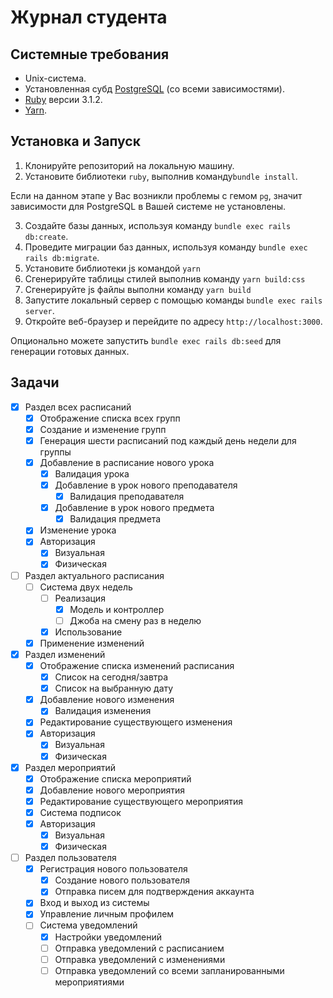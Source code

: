 # Журнал студента

## Системные требования

* Unix-система.
* Установленная субд [PostgreSQL](https://www.postgresql.org/download/linux/ubuntu/) (со всеми зависимостями).
* [Ruby](https://rvm.io/rvm/install) версии 3.1.2.
* [Yarn](https://classic.yarnpkg.com/lang/en/docs/install/#mac-stable).

## Установка и Запуск

1. Клонируйте репозиторий на локальную машину.
2. Установите библиотеки `ruby`, выполнив команду`bundle install`.

Если на данном этапе у Вас возникли проблемы с гемом `pg`, значит зависимости для PostgreSQL в Вашей системе не установлены.

3. Создайте базы данных, используя команду `bundle exec rails db:create`.
4. Проведите миграции баз данных, используя команду `bundle exec rails db:migrate`.
5. Установите библиотеки js командой `yarn`
6. Сгенерируйте таблицы стилей выполнив команду `yarn build:css`
7. Сгенерируйте js файлы выполни команду `yarn build`
8. Запустите локальный сервер с помощью команды `bundle exec rails server`.
9.  Откройте веб-браузер и перейдите по адресу `http://localhost:3000`.

Опционально можете запустить `bundle exec rails db:seed` для генерации готовых данных.
## Задачи

- [x] Раздел всех расписаний
  - [x] Отображение списка всех групп
  - [x] Создание и изменение групп
  - [x] Генерация шести расписаний под каждый день недели для группы
  - [x] Добавление в расписание нового урока
    - [x] Валидация урока
    - [x] Добавление в урок нового преподавателя
      - [x] Валидация преподавателя
    - [x] Добавление в урок нового предмета
      - [x] Валидация предмета
  - [x] Изменение урока
  - [x] Авторизация
    - [x] Визуальная
    - [x] Физическая

- [ ] Раздел актуального расписания
  - [ ] Система двух недель
    - [ ] Реализация
      - [x] Модель и контроллер
      - [ ] Джоба на смену раз в неделю
    - [x] Использование
  - [x] Применение изменений

- [x] Раздел изменений
  - [x] Отображение списка изменений расписания
    - [x] Список на сегодня/завтра
    - [x] Список на выбранную дату
  - [x] Добавление нового изменения
    - [x] Валидация изменения
  - [x] Редактирование существующего изменения
  - [x] Авторизация
    - [x] Визуальная
    - [x] Физическая

- [x] Раздел мероприятий
  - [x] Отображение списка мероприятий
  - [x] Добавление нового мероприятия
  - [x] Редактирование существующего мероприятия
  - [x] Система подписок
  - [x] Авторизация
    - [x] Визуальная
    - [x] Физическая

- [ ] Раздел пользователя
  - [x] Регистрация нового пользователя
    - [x] Создание нового пользователя
    - [x] Отправка писем для подтверждения аккаунта
  - [x] Вход и выход из системы
  - [x] Управление личным профилем
  - [ ] Система уведомлений
    - [x] Настройки уведомлений
    - [ ] Отправка уведомлений с расписанием
    - [ ] Отправка уведомлений с изменениями
    - [ ] Отправка уведомлений со всеми запланированными мероприятиями
